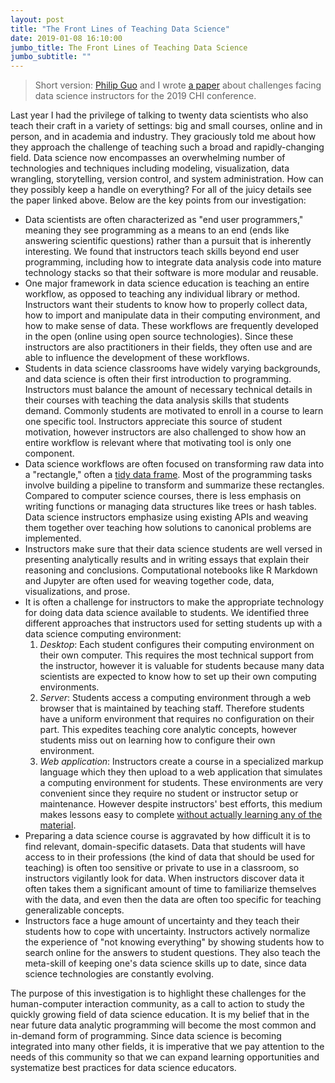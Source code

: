 ```yaml
---
layout: post
title: "The Front Lines of Teaching Data Science"
date: 2019-01-08 16:10:00
jumbo_title: The Front Lines of Teaching Data Science
jumbo_subtitle: ""
---
```


> Short version: [Philip Guo](https://twitter.com/pgbovine) and I wrote 
[a paper](https://seankross.com/chi-2019/) about challenges facing data 
science instructors for the 2019 CHI conference.

Last year I had the privilege of talking to twenty data scientists who also
teach their craft in a variety of settings: big and small courses, online
and in person, and in academia and industry. They graciously told me
about how they approach the challenge of teaching such a broad and 
rapidly-changing field. Data science now encompasses an overwhelming number of 
technologies and techniques including modeling, visualization, data wrangling, 
storytelling, version control, and system administration.
How can they possibly keep a handle on everything? For all of the juicy details
see the paper linked above. Below are the key points from our investigation:

- Data scientists are often characterized as "end user programmers," meaning
they see programming as a means to an end (ends like answering scientific
questions) rather than a pursuit that is inherently interesting. We found that
instructors teach skills beyond end user programming, including how to integrate
data analysis code into mature technology stacks so that their software is more 
modular and reusable.
- One major framework in data science education is teaching an entire workflow,
as opposed to teaching any individual library or method. Instructors want their
students to know how to properly collect data, how to import and
manipulate data in their computing environment, and how to make sense of data. These
workflows are frequently developed in the open (online using open source
technologies). Since these instructors are also practitioners in their fields,
they often use and are able to influence the development of these workflows.
- Students in data science classrooms have widely varying backgrounds, and data
science is often their first introduction to programming. Instructors must
balance the amount of necessary technical details in their courses with teaching
the data analysis skills that students demand. Commonly students are motivated
to enroll in a course to learn one specific tool. Instructors appreciate this
source of student motivation, however instructors are also challenged to show
how an entire workflow is relevant where that motivating tool is only
one component.
- Data science workflows are often focused on transforming raw data into a
"rectangle," often a [tidy data frame](http://vita.had.co.nz/papers/tidy-data.html).
Most of the programming tasks involve building a pipeline to transform and
summarize these rectangles. Compared to computer science courses, there is less
emphasis on writing functions or managing data structures like trees or hash
tables. Data science instructors emphasize using existing APIs and weaving them
together over teaching how solutions to canonical problems are implemented.
- Instructors make sure that their data science students are well versed in
presenting analytically results and in writing essays that explain their reasoning
and conclusions. Computational notebooks like R Markdown and Jupyter are often
used for weaving together code, data, visualizations, and prose.
- It is often a challenge for instructors to make the appropriate
technology for doing data data science available to students. We identified three 
different approaches that instructors used for setting students up with a data
science computing environment:
    1. *Desktop*: Each student configures their computing environment on their
    own computer. This requires the most technical support from the instructor,
    however it is valuable for students because many data scientists are 
    expected to know how to set up their own computing environments.
    2. *Server*: Students access a computing environment through a web browser
    that is maintained by teaching staff. Therefore students have a uniform 
    environment that requires no configuration on their part. This expedites 
    teaching core analytic concepts, however students miss out on learning how
    to configure their own environment.
    3. *Web application*: Instructors create a course in a specialized markup
    language which they then upload to a web application that simulates a
    computing environment for students. These environments are very convenient
    since they require no student or instructor setup or maintenance. However 
    despite instructors' best efforts, this medium makes lessons easy to
    complete [without actually learning any of the material](https://youtu.be/P-mAGIE52yY?t=1610).
- Preparing a data science course is aggravated by how difficult it is to find
relevant, domain-specific datasets. Data that students will have access to in
their professions (the kind of data that should be used for teaching) is often 
too sensitive or private to use in a classroom, so
instructors vigilantly look for data. When instructors discover data it often
takes them a significant amount of time to familiarize themselves with the data,
and even then the data are often too specific for teaching generalizable
concepts.
- Instructors face a huge amount of uncertainty and they teach their students
how to cope with uncertainty. Instructors actively normalize the experience of
"not knowing everything" by showing students how to search online for the
answers to student questions. They also teach the meta-skill of keeping one's
data science skills up to date, since data science technologies are
constantly evolving.

The purpose of this investigation is to highlight these
challenges for the human-computer interaction community, as a call to action to
study the quickly growing field of data science education. It is my
belief that in the near future data analytic programming  will become the
most common and in-demand form of programming. Since data
science is becoming integrated into many other fields, it is imperative that 
we pay attention to the needs of this community so that we can expand learning
opportunities and systematize best practices for data science educators.
